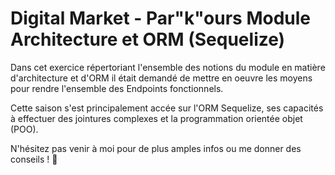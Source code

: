 # Digital Market - Par"k"ours Module Architecture et ORM (Sequelize)

Dans cet exercice répertoriant l'ensemble des notions du module en matière d'architecture et d'ORM il était demandé de mettre en oeuvre les moyens pour rendre l'ensemble des Endpoints fonctionnels.

Cette saison s'est principalement accée sur l'ORM Sequelize, ses capacités à effectuer des jointures complexes et la programmation orientée objet (POO).

N'hésitez pas venir à moi pour de plus amples infos ou me donner des conseils ! 🚀
